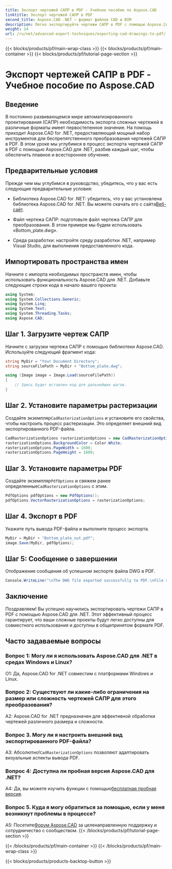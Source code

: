 ```yaml
---
title: Экспорт чертежей САПР в PDF - Учебное пособие по Aspose.CAD
linktitle: Экспорт чертежей САПР в PDF
second_title: Aspose.CAD .NET — формат файлов CAD и BIM
description: Легко экспортируйте чертежи САПР в PDF с помощью Aspose.CAD для .NET. Следуйте нашему пошаговому руководству для эффективного преобразования.
weight: 14
url: /ru/net/advanced-export-techniques/exporting-cad-drawings-to-pdf/
---
```


{{< blocks/products/pf/main-wrap-class >}}
{{< blocks/products/pf/main-container >}}
{{< blocks/products/pf/tutorial-page-section >}}

# Экспорт чертежей САПР в PDF - Учебное пособие по Aspose.CAD

## Введение

В постоянно развивающемся мире автоматизированного проектирования (САПР) необходимость экспорта сложных чертежей в различные форматы имеет первостепенное значение. На помощь приходит Aspose.CAD for .NET, предоставляющий мощный набор инструментов для беспрепятственного преобразования чертежей САПР в PDF. В этом уроке мы углубимся в процесс экспорта чертежей САПР в PDF с помощью Aspose.CAD для .NET, разбив каждый шаг, чтобы обеспечить плавное и всестороннее обучение.

## Предварительные условия

Прежде чем мы углубимся в руководство, убедитесь, что у вас есть следующие предварительные условия:

-  Библиотека Aspose.CAD for .NET: убедитесь, что у вас установлена библиотека Aspose.CAD for .NET. Вы можете скачать его с сайта[Веб-сайт](https://releases.aspose.com/cad/net/).

- Файл чертежа САПР: подготовьте файл чертежа САПР для преобразования. В этом примере мы будем использовать «Bottom_plate.dwg».

- Среда разработки: настройте среду разработки .NET, например Visual Studio, для выполнения предоставленного кода.

## Импортировать пространства имен

Начните с импорта необходимых пространств имен, чтобы использовать функциональность Aspose.CAD для .NET. Добавьте следующие строки кода в начало вашего проекта:

```csharp
using System;
using System.Collections.Generic;
using System.Linq;
using System.Text;
using System.Threading.Tasks;
using Aspose.CAD;
```

## Шаг 1. Загрузите чертеж САПР

Начните с загрузки чертежа САПР с помощью библиотеки Aspose.CAD. Используйте следующий фрагмент кода:

```csharp
string MyDir = "Your Document Directory";
string sourceFilePath = MyDir + "Bottom_plate.dwg";

using (Image image = Image.Load(sourceFilePath))
{
    // Здесь будет вставлен код для дальнейших шагов.
}
```

## Шаг 2. Установите параметры растеризации

 Создайте экземпляр`CadRasterizationOptions` и установите его свойства, чтобы настроить процесс растеризации. Это определяет внешний вид экспортированного PDF-файла.

```csharp
CadRasterizationOptions rasterizationOptions = new CadRasterizationOptions();
rasterizationOptions.BackgroundColor = Color.White;
rasterizationOptions.PageWidth = 1600;
rasterizationOptions.PageHeight = 1600;
```

## Шаг 3. Установите параметры PDF

 Создайте экземпляр`PdfOptions` и свяжем ранее определенные`CadRasterizationOptions` с этим.

```csharp
PdfOptions pdfOptions = new PdfOptions();
pdfOptions.VectorRasterizationOptions = rasterizationOptions;
```

## Шаг 4. Экспорт в PDF

Укажите путь вывода PDF-файла и выполните процесс экспорта.

```csharp
MyDir = MyDir + "Bottom_plate_out.pdf";
image.Save(MyDir, pdfOptions);
```

## Шаг 5: Сообщение о завершении

Отображение сообщения об успешном экспорте файла DWG в PDF.

```csharp
Console.WriteLine("\nThe DWG file exported successfully to PDF.\nFile saved at " + MyDir);
```

## Заключение

Поздравляем! Вы успешно научились экспортировать чертежи САПР в PDF с помощью Aspose.CAD для .NET. Этот эффективный процесс гарантирует, что ваши сложные проекты будут легко доступны для совместного использования и доступны в общепринятом формате PDF.

## Часто задаваемые вопросы

### Вопрос 1: Могу ли я использовать Aspose.CAD для .NET в средах Windows и Linux?

О1: Да, Aspose.CAD for .NET совместим с платформами Windows и Linux.

### Вопрос 2: Существуют ли какие-либо ограничения на размер или сложность чертежей САПР для этого преобразования?

A2: Aspose.CAD for .NET предназначен для эффективной обработки чертежей различного размера и сложности.

### Вопрос 3. Могу ли я настроить внешний вид экспортированного PDF-файла?

 А3: Абсолютно!`CadRasterizationOptions` позволяют адаптировать визуальные аспекты вывода PDF.

### Вопрос 4: Доступна ли пробная версия Aspose.CAD для .NET?

 A4: Да, вы можете изучить функции с помощью[бесплатная пробная версия](https://releases.aspose.com/).

### Вопрос 5. Куда я могу обратиться за помощью, если у меня возникнут проблемы в процессе?

A5: Посетите[Форум Aspose.CAD](https://forum.aspose.com/c/cad/19) за целенаправленную поддержку и сотрудничество с сообществом.
{{< /blocks/products/pf/tutorial-page-section >}}

{{< /blocks/products/pf/main-container >}}
{{< /blocks/products/pf/main-wrap-class >}}

{{< blocks/products/products-backtop-button >}}
